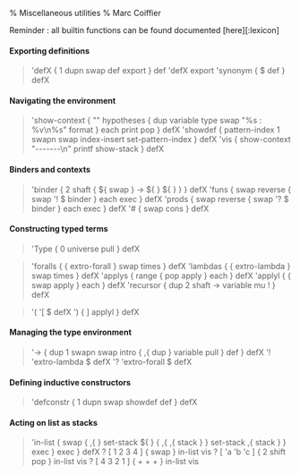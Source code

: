 % Miscellaneous utilities
% Marc Coiffier

Reminder : all builtin functions can be found documented [here][:lexicon]

#### Exporting definitions

> 'defX { 1 dupn swap def export } def 'defX export
> 'synonym { $ def } defX

#### Navigating the environment

> 'show-context {
>    "" hypotheses
>    { dup variable type swap "%s : %v\n%s" format } each
>    print pop
>  } defX
> 'showdef { pattern-index 1 swapn swap index-insert set-pattern-index } defX
> 'vis { show-context "-------\n" printf show-stack } defX

#### Binders and contexts

> 'binder { 2 shaft { ${ swap } -> ${ } ${ } } } defX
> 'funs { swap reverse { swap '! $ binder } each exec } defX
> 'prods { swap reverse { swap '? $ binder } each exec } defX
> '# { swap cons } defX

#### Constructing typed terms

> 'Type { 0 universe pull } defX

> 'foralls { { extro-forall } swap times } defX
> 'lambdas { { extro-lambda } swap times } defX
> 'applys { range { pop apply } each } defX
> 'applyl { { swap apply } each } defX
> 'recursor { dup 2 shaft -> variable mu ! } defX

> '( '[ $ defX
> ') { ] applyl } defX

#### Managing the type environment

> '-> { dup 1 swapn swap intro { ,{ dup } variable pull } def } defX
> '! 'extro-lambda $ defX
> '? 'extro-forall $ defX

#### Defining inductive constructors

> 'defconstr { 1 dupn swap showdef def } defX

#### Acting on list as stacks

> 'in-list {
>   swap {
>     ,{ } set-stack ${ }
>     { ,{ ,{ stack } } set-stack ,{ stack } } exec
>   } exec
> } defX
>? [ 1 2 3 4 ] { swap } in-list vis
>? [ 'a 'b 'c ] { 2 shift pop } in-list vis
>? [ 4 3 2 1 ] { + + + } in-list vis
